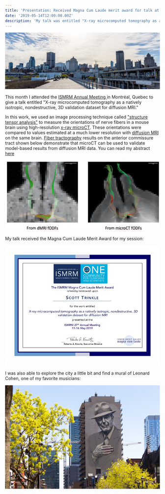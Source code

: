 ```yaml
---
title: 'Presentation: Received Magna Cum Laude merit award for talk at ISMRM 2019 conference in Montréal'
date: '2019-05-14T12:00:00.00Z'
description: 'My talk was entitled "X-ray microcomputed tomography as a natively isotropic, nondestructive, 3D validation dataset for diffusion MRI".'
---
```


![Montreal](./montreal_pano.jpg)

This month I attended the [ISMRM Annual Meeting ](https://www.ismrm.org/19m/) in
Montréal, Quebec to give a talk entitled "X-ray microcomputed tomography as a
natively isotropic, nondestructive, 3D validation dataset for diffusion MRI."

In this work, we used an image processing technique called ["structure tensor
analysis"](https://en.wikipedia.org/wiki/Structure_tensor) to measure the
orientations of nerve fibers in a mouse brain using high-resolution [x-ray
microCT](https://en.wikipedia.org/wiki/X-ray_microtomography). These
orientations were compared to values estimated at a much lower resolution with
[diffusion MRI](https://en.wikipedia.org/wiki/Diffusion_MRI) on the same
brain. [Fiber tractography](https://en.wikipedia.org/wiki/Tractography) results
on the anterior commissure tract shown below demonstrate that microCT can be
used to validate model-based results from diffusion MRI data. You can read my
abstract <a href="./ISMRM_abstract.pdf" target="_blank">here</a>

![Tractography](./tractography_comparison.png)

My talk received the Magna Cum Laude Merit Award for my session:

![Award](./magna_cum_laude_certificate.png)

I was also able to explore the city a little bit and find a mural
of Leonard Cohen, one of my favorite musicians:

![Leonard](./leonardcohen.jpg)
